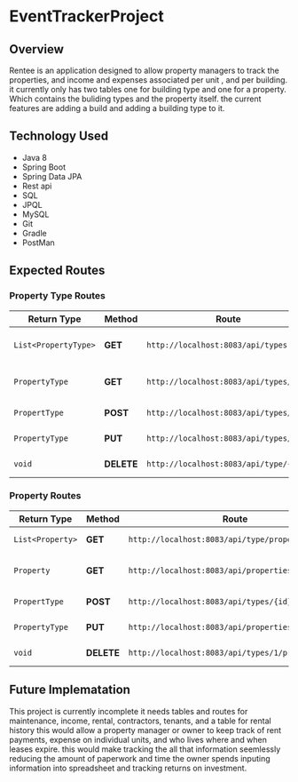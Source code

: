 # EventTrackerProject

## Overview

Rentee is an application designed to allow property managers to track the properties, and income and expenses associated per unit , and per building. it
currently only has two tables one for building type and one for a property. Which contains the buliding types and the property itself. the current features are
adding a build and adding a building type to it. 



## Technology Used

* Java 8
* Spring Boot
* Spring Data JPA
* Rest api
* SQL
* JPQL
* MySQL
* Git
* Gradle
* PostMan

## Expected Routes

### Property Type Routes

|      Return Type       |   Method   |                    Route                                |       Functionality       |
|------------------------|------------|---------------------------------------------------------|---------------------------|
| `List<PropertyType>`     | **GET**    | `http://localhost:8083/api/types           `                | *Find all Property Types*    |
| `PropertyType`           | **GET**    | `http://localhost:8083/api/types/{id}`                     | *Find a ProperyType by ID* |
| `PropertType`           | **POST**   | `http://localhost:8083/api/types/`                          | *Create New PropertyType*   |
| `PropertyType`           | **PUT**    | `http://localhost:8083/api/types/{id}`                      | *Update ProperType*       |
| `void`                 | **DELETE** | `http://localhost:8083/api/type/{id}`                        |  *Delete PropertyType*      |


###  Property Routes

|      Return Type       |   Method   |                    Route                                |       Functionality       |
|------------------------|------------|---------------------------------------------------------|---------------------------|
| `List<Property>`         | **GET**    | `http://localhost:8083/api/type/properties`                | *Find all Propertys*    |
| `Property`              | **GET**    | `http://localhost:8083/api/properties/{id}`                | *Find a Property by ID* |
| `PropertType`           | **POST**   | `http://localhost:8083/api/types/{id}/properties`           | *Create New Property*   |
| `PropertyType`           | **PUT**    | `http://localhost:8083/api/properties/{id}`               | *Update ProperType*       |
| `void`                 | **DELETE** | `http://localhost:8083/api/types/1/properties/4`            |  *Delete PropertyType*      |



## Future Implematation 
This project is currently incomplete it needs tables and routes for maintenance, income, rental, contractors, tenants, and a table for rental history 
this would allow a property manager or owner to keep track of rent payments, expense on individual units, and who lives where and when leases expire.
this would make tracking the all that information seemlessly reducing the amount of paperwork and time the owner spends inputing information into spreadsheet and tracking
returns on investment. 


